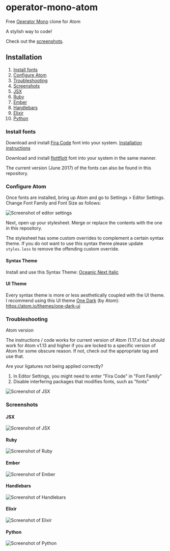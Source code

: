 # operator-mono-atom
Free [Operator Mono](http://www.typography.com/blog/introducing-operator) clone for Atom

A stylish way to code!

Check out the [screenshots](#screenshots).

## Installation

1. [Install fonts](#install-fonts)
2. [Configure Atom](#configure-atom)
3. [Troubleshooting](#troubleshooting)
4. [Screenshots](#screenshots)
  1. [JSX](#screenshot-jsx)
  2. [Ruby](#screenshot-ruby)
  3. [Ember](#screenshot-ember)
  4. [Handlebars](#screenshot-handlebars)
  5. [Elixir](#screenshot-elixir)
  6. [Python](#screenshot-python)

### <a name="install-fonts"></a> Install fonts

Download and install [Fira Code](https://github.com/tonsky/FiraCode) font into your system. [Installation instructions](https://github.com/tonsky/FiraCode/wiki)

Download and install [flottflott](http://www.dafont.com/flottflott.font) font into your system in the same manner.

The current version (June 2017) of the fonts can also be found in this repository.

### <a name="configure-atom"></a> Configure Atom

Once fonts are installed, bring up Atom and go to Settings > Editor Settings. Change Font Family and Font Size as follows:

![Screenshot of editor settings](img/atom_editor_settings.png)

Next, open up your stylesheet. Merge or replace the contents with the one in this repository.

The stylesheet has some custom overrides to complement a certain syntax theme. If you do not want to use this syntax theme please update `styles.less` to remove the offending custom override.

#### Syntax Theme

Install and use this Syntax Theme: [Oceanic Next Italic](https://atom.io/themes/oceanic-next-italic)

#### UI Theme

Every syntax theme is more or less aesthetically coupled with the UI theme. I recommend using this UI theme [One Dark](https://atom.io/themes/one-dark-ui) (by Atom): https://atom.io/themes/one-dark-ui

### <a name="troubleshooting"></a> Troubleshooting

Atom version

The instructions / code works for current version of Atom (1.17.x) but should work for Atom v1.13 and higher if you are locked to a specific version of Atom for some obscure reason. If not, check out the appropriate tag and use that.

Are your ligatures not being applied correctly?

1. In Editor Settings, you might need to enter "Fira Code" in "Font Family"
1. Disable interfering packages that modifies fonts, such as "fonts"

![Screenshot of JSX](img/fonts.png)

### <a name="screenshots"></a> Screenshots

#### <a name="screenshot-jsx"></a> JSX

![Screenshot of JSX](img/JSX.png)

#### <a name="screenshot-ruby"></a> Ruby

![Screenshot of Ruby](img/ruby.png)

#### <a name="screenshot-ember"></a> Ember

![Screenshot of Ember](img/ember.png)

#### <a name="screenshot-handlebars"></a> Handlebars

![Screenshot of Handlebars](img/handlebars.png)

#### <a name="screenshot-elixir"></a> Elixir

![Screenshot of Elixir](img/elixir.png)

#### <a name="screenshot-python"></a> Python

![Screenshot of Python](img/python.png)

